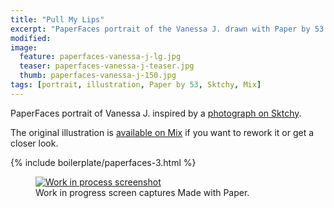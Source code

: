```yaml
---
title: "Pull My Lips"
excerpt: "PaperFaces portrait of the Vanessa J. drawn with Paper by 53 on an iPad."
modified: 
image: 
  feature: paperfaces-vanessa-j-lg.jpg
  teaser: paperfaces-vanessa-j-teaser.jpg
  thumb: paperfaces-vanessa-j-150.jpg
tags: [portrait, illustration, Paper by 53, Sktchy, Mix]
---
```


PaperFaces portrait of Vanessa J. inspired by a [photograph on Sktchy](http://sktchy.com/FxLxqH).

The original illustration is [available on Mix](https://mix.fiftythree.com/11098-Michael-Rose/1420093) if you want to rework it or get a closer look.

{% include boilerplate/paperfaces-3.html %}

<figure>
  <a href="{{ site.url }}/assets/images/paperfaces-vanessa-j-process-1-lg.jpg"><img src="{{ site.url }}/assets/images/paperfaces-vanessa-j-process-1-900.jpg" alt="Work in process screenshot"></a>
  <figcaption>Work in progress screen captures Made with Paper.</figcaption>
</figure>
